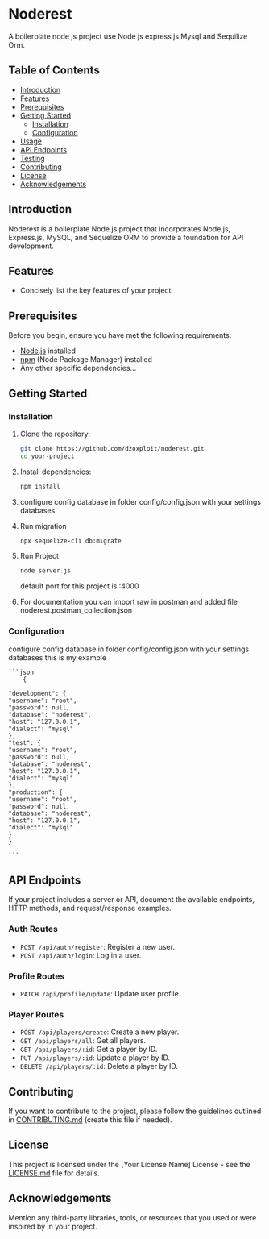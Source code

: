 # Noderest

A boilerplate node js project use Node js express js Mysql and Sequilize Orm.

## Table of Contents

- [Introduction](#introduction)
- [Features](#features)
- [Prerequisites](#prerequisites)
- [Getting Started](#getting-started)
  - [Installation](#installation)
  - [Configuration](#configuration)
- [Usage](#usage)
- [API Endpoints](#api-endpoints)
- [Testing](#testing)
- [Contributing](#contributing)
- [License](#license)
- [Acknowledgements](#acknowledgements)

## Introduction

Noderest is a boilerplate Node.js project that incorporates Node.js, Express.js, MySQL, and Sequelize ORM to provide a foundation for API development.

## Features

- Concisely list the key features of your project.

## Prerequisites

Before you begin, ensure you have met the following requirements:

- [Node.js](https://nodejs.org/) installed
- [npm](https://www.npmjs.com/) (Node Package Manager) installed
- Any other specific dependencies...

## Getting Started

### Installation

1. Clone the repository:

   ```bash
   git clone https://github.com/dzoxploit/noderest.git
   cd your-project
   ```

2. Install dependencies:

   ```bash
   npm install
   ```

3. configure config database in folder config/config.json with your settings databases

4. Run migration

   ```bash
   npx sequelize-cli db:migrate
   ```

5. Run Project

   ```bash
   node server.js
   ```

   default port for this project is :4000

6. For documentation you can import raw in postman and added file noderest.postman_collection.json

### Configuration

configure config database in folder config/config.json with your settings databases this is my example

    ```json
        {

    "development": {
    "username": "root",
    "password": null,
    "database": "noderest",
    "host": "127.0.0.1",
    "dialect": "mysql"
    },
    "test": {
    "username": "root",
    "password": null,
    "database": "noderest",
    "host": "127.0.0.1",
    "dialect": "mysql"
    },
    "production": {
    "username": "root",
    "password": null,
    "database": "noderest",
    "host": "127.0.0.1",
    "dialect": "mysql"
    }
    }

    ```

## API Endpoints

If your project includes a server or API, document the available endpoints, HTTP methods, and request/response examples.

### Auth Routes

- `POST /api/auth/register`: Register a new user.
- `POST /api/auth/login`: Log in a user.

### Profile Routes

- `PATCH /api/profile/update`: Update user profile.

### Player Routes

- `POST /api/players/create`: Create a new player.
- `GET /api/players/all`: Get all players.
- `GET /api/players/:id`: Get a player by ID.
- `PUT /api/players/:id`: Update a player by ID.
- `DELETE /api/players/:id`: Delete a player by ID.

## Contributing

If you want to contribute to the project, please follow the guidelines outlined in [CONTRIBUTING.md](CONTRIBUTING.md) (create this file if needed).

## License

This project is licensed under the [Your License Name] License - see the [LICENSE.md](LICENSE.md) file for details.

## Acknowledgements

Mention any third-party libraries, tools, or resources that you used or were inspired by in your project.
